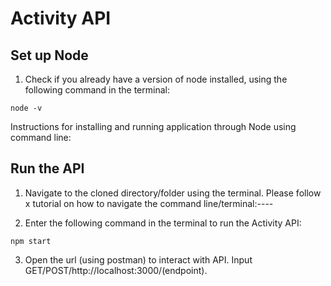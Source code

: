 Activity API
======================

Set up Node
---------------------
1. Check if you already have a version of node installed, using the following command in the terminal:
```
node -v
```

Instructions for installing and running application through Node using command line:


Run the API
---------------------
1. Navigate to the cloned directory/folder using the terminal. Please follow x tutorial on how to navigate the command line/terminal:----

2. Enter the following command in the terminal to run the Activity API:
```
npm start
```

3. Open the url (using postman) to interact with API. Input GET/POST/http://localhost:3000/(endpoint).
